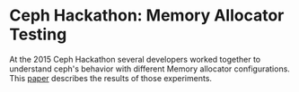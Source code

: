 # Ceph Hackathon: Memory Allocator Testing

At the 2015 Ceph Hackathon several developers worked together to understand ceph's behavior with different Memory allocator configurations.  This [paper](https://drive.google.com/file/d/0B2gTBZrkrnpZek0zWlE5aVVuRlk/view?usp=sharing&resourcekey=0-Cw2ljWpRdNaLLZ_TMqst1Q) describes the results of those experiments.
